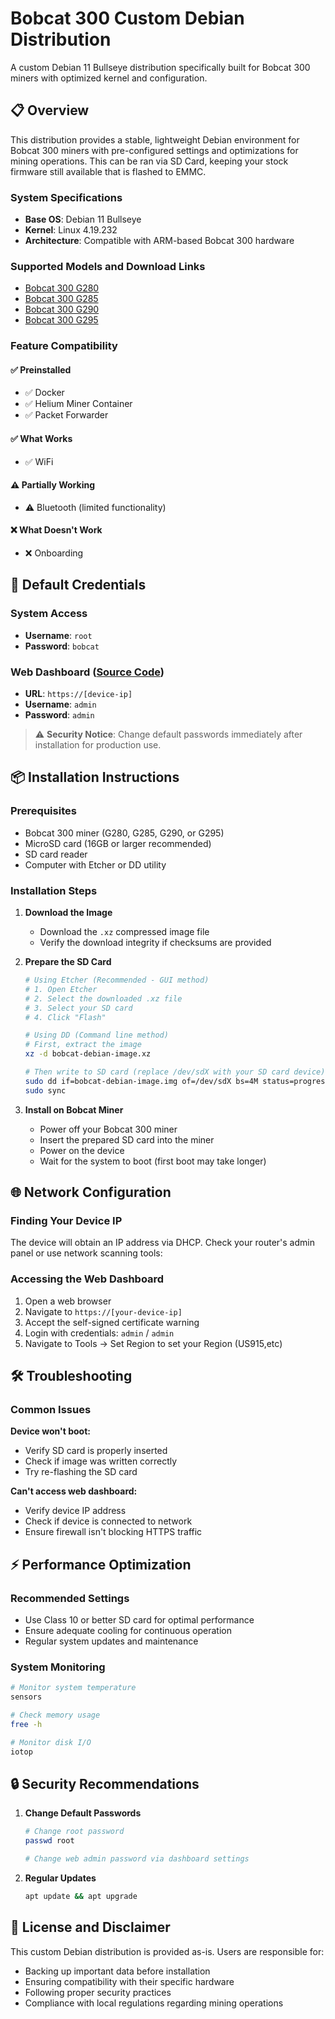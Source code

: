 # Bobcat 300 Custom Debian Distribution
A custom Debian 11 Bullseye distribution specifically built for Bobcat 300 miners with optimized kernel and configuration. 

## 📋 Overview
This distribution provides a stable, lightweight Debian environment for Bobcat 300 miners with pre-configured settings and optimizations for mining operations. This can be ran via SD Card, keeping your stock firmware still available that is flashed to EMMC. 

### System Specifications
- **Base OS**: Debian 11 Bullseye
- **Kernel**: Linux 4.19.232
- **Architecture**: Compatible with ARM-based Bobcat 300 hardware

### Supported Models and Download Links
- [Bobcat 300 G280](https://github.com/sicXnull/Bobcat300-Debian/releases/download/1.0/BobcatDebian280.img.xz) 
- [Bobcat 300 G285](https://github.com/sicXnull/Bobcat300-Debian/releases/download/1.0/BobcatDebian285.img.xz) 
- [Bobcat 300 G290](https://github.com/sicXnull/Bobcat300-Debian/releases/download/1.0/BobcatDebian29X.img.xz)
- [Bobcat 300 G295](https://github.com/sicXnull/Bobcat300-Debian/releases/download/1.0/BobcatDebian29X.img.xz)

### Feature Compatibility

#### ✅ Preinstalled
- ✅ Docker
- ✅ Helium Miner Container
- ✅ Packet Forwarder

#### ✅ What Works
- ✅ WiFi

#### ⚠️ Partially Working
- ⚠️ Bluetooth (limited functionality)

#### ❌ What Doesn't Work
- ❌ Onboarding

## 🔐 Default Credentials

### System Access
- **Username**: `root`
- **Password**: `bobcat`

### Web Dashboard ([Source Code](https://github.com/sicXnull/BobcatDashboard))
- **URL**: `https://[device-ip]`
- **Username**: `admin`
- **Password**: `admin`

> ⚠️ **Security Notice**: Change default passwords immediately after installation for production use.

## 📦 Installation Instructions

### Prerequisites
- Bobcat 300 miner (G280, G285, G290, or G295)
- MicroSD card (16GB or larger recommended)
- SD card reader
- Computer with Etcher or DD utility

### Installation Steps

1. **Download the Image**
   - Download the `.xz` compressed image file
   - Verify the download integrity if checksums are provided

2. **Prepare the SD Card**
   ```bash
   # Using Etcher (Recommended - GUI method)
   # 1. Open Etcher
   # 2. Select the downloaded .xz file
   # 3. Select your SD card
   # 4. Click "Flash"
   
   # Using DD (Command line method)
   # First, extract the image
   xz -d bobcat-debian-image.xz
   
   # Then write to SD card (replace /dev/sdX with your SD card device)
   sudo dd if=bobcat-debian-image.img of=/dev/sdX bs=4M status=progress
   sudo sync
   ```

3. **Install on Bobcat Miner**
   - Power off your Bobcat 300 miner
   - Insert the prepared SD card into the miner
   - Power on the device
   - Wait for the system to boot (first boot may take longer)

## 🌐 Network Configuration

### Finding Your Device IP
The device will obtain an IP address via DHCP. Check your router's admin panel or use network scanning tools:

### Accessing the Web Dashboard
1. Open a web browser
2. Navigate to `https://[your-device-ip]`
3. Accept the self-signed certificate warning
4. Login with credentials: `admin` / `admin`
5. Navigate to Tools -> Set Region to set your Region (US915,etc)

## 🛠️ Troubleshooting

### Common Issues

**Device won't boot:**
- Verify SD card is properly inserted
- Check if image was written correctly
- Try re-flashing the SD card

**Can't access web dashboard:**
- Verify device IP address
- Check if device is connected to network
- Ensure firewall isn't blocking HTTPS traffic

## ⚡ Performance Optimization

### Recommended Settings
- Use Class 10 or better SD card for optimal performance
- Ensure adequate cooling for continuous operation
- Regular system updates and maintenance

### System Monitoring
```bash
# Monitor system temperature
sensors

# Check memory usage
free -h

# Monitor disk I/O
iotop
```

## 🔒 Security Recommendations

1. **Change Default Passwords**
   ```bash
   # Change root password
   passwd root
   
   # Change web admin password via dashboard settings
   ```

2. **Regular Updates**
   ```bash
   apt update && apt upgrade
   ```

## 📄 License and Disclaimer

This custom Debian distribution is provided as-is. Users are responsible for:
- Backing up important data before installation
- Ensuring compatibility with their specific hardware
- Following proper security practices
- Compliance with local regulations regarding mining operations
